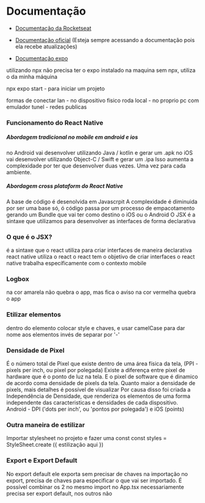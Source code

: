 # Documentação

- [Documentação da Rocketseat](https://react-native.rocketseat.dev/)
- [Documentação oficial](https://reactnative.dev/)
(Esteja sempre acessando a documentação pois ela recebe atualizações)

- [Documentação expo](https://docs.expo.dev/)

utilizando npx não precisa ter o expo instalado na maquina
sem npx, utiliza o da minha máquina

npx expo start - para iniciar um projeto

formas de conectar
lan - no dispositivo fisico roda
local - no proprio pc com emulador
tunel - redes publicas

### Funcionamento do React Native

##### Abordagem tradicional no mobile em android e ios
no Android vai desenvolver utilizando Java / kotlin e gerar um .apk
no iOS vai desenvolver utilizando Object-C / Swift e gerar um .ipa
Isso aumenta a complexidade por ter que desenvolver duas vezes. Uma vez para cada ambiente.

##### Abordagem cross plataform do React Native
A base de código é desenolvida em Javascrpit
A complexidade é diminuida por ser uma base só, ó código passa por um processo de empacotamento gerando um Bundle que vai ter como destino o iOS ou o Android
O JSX é a sintaxe que utilizamos para desenvolver as interfaces de forma declarativa 

### O que é o JSX?
é a sintaxe que o react utiliza para criar interfaces de maneira declarativa
react native utiliza o react
o react tem o objetivo de criar interfaces
o react native trabalha específicamente com o contexto mobile

### Logbox
na cor amarela não quebra o app, mas fica o aviso
na cor vermelha quebra o app

### Etilizar elementos
dentro do elemento colocar style e chaves, e usar camelCase para dar nome aos elementos invés de separar por '-'

### Densidade de Pixel
É o número total de Pixel que existe dentro de uma área física da tela, (PPI - pixels per inch, ou pixel por polegada)
Existe a diferença entre pixel de hardware que é o ponto de luz na tela. E o pixel de software que é dinamico de acordo coma densidade de pixels da tela.
Quanto maior a densidade de pixels, mais detalhes é possível de visualizar
Por causa disso foi criada a Independência de Densidade, que renderiza os elementos de uma forma independente das caracteristicas e densidades de cada dispositivo. Android - DPI ('dots per inch', ou 'pontos por polegada') e iOS (points)

### Outra maneira de estilizar
Importar stylesheet no projeto e fazer uma const
const styles = StyleSheet.create ({
    estilização aqui
})


### Export e Export Default
No export default ele exporta sem precisar de chaves na importação
no export, precisa de chaves para especificar o que vai ser importado.
É possível combinar os 2 no mesmo import
no App.tsx necessariamente precisa ser export default, nos outros não